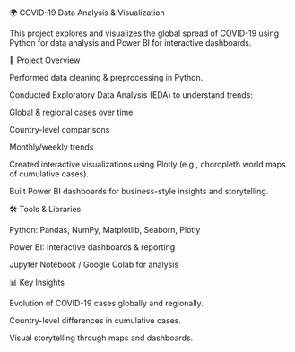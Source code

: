 🌍 COVID-19 Data Analysis & Visualization

This project explores and visualizes the global spread of COVID-19 using Python for data analysis and Power BI for interactive dashboards.

🔎 Project Overview

Performed data cleaning & preprocessing in Python.

Conducted Exploratory Data Analysis (EDA) to understand trends:

Global & regional cases over time

Country-level comparisons

Monthly/weekly trends

Created interactive visualizations using Plotly (e.g., choropleth world maps of cumulative cases).

Built Power BI dashboards for business-style insights and storytelling.

🛠️ Tools & Libraries

Python: Pandas, NumPy, Matplotlib, Seaborn, Plotly

Power BI: Interactive dashboards & reporting

Jupyter Notebook / Google Colab for analysis

📊 Key Insights

Evolution of COVID-19 cases globally and regionally.

Country-level differences in cumulative cases.

Visual storytelling through maps and dashboards.
